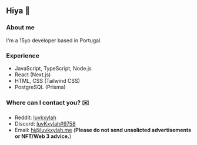 [1]: mailto:hi@luvkxylah.me
[2]: https://reddit.com/u/luvkxylah
[3]: https://discord.com/users/971862569792987147

## Hiya 👋

### About me
I'm a 15yo developer based in Portugal.

### Experience
* JavaScript, TypeScript, Node.js
* React (Next.js)
* HTML, CSS (Tailwind CSS)
* PostgreSQL (Prisma)


### Where can I contact you? ✉️
+ Reddit: [luvkxylah][2]
+ Discord: [luvKxylah#9758][3]
+ Email: [hi@luvkxylah.me][1] (**Please do not send unsolicted advertisements or NFT/Web 3 advice.**)
